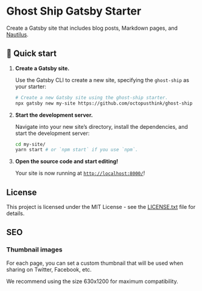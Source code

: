 # Ghost Ship Gatsby Starter

Create a Gatsby site that includes blog posts, Markdown pages, and [Nautilus](https://nautilus.octopusthink.com/).

## 🚀 Quick start

1.  **Create a Gatsby site.**

    Use the Gatsby CLI to create a new site, specifying the `ghost-ship` as your starter:

    ```bash
    # Create a new Gatsby site using the ghost-ship starter.
    npx gatsby new my-site https://github.com/octopusthink/ghost-ship
    ```

2.  **Start the development server.**

    Navigate into your new site’s directory, install the dependencies, and start the development server:

    ```bash
    cd my-site/
    yarn start # or `npm start` if you use `npm`.
    ```

3.  **Open the source code and start editing!**

    Your site is now running at [`http://localhost:8000/`](http://localhost:8000/)!

## License

This project is licensed under the MIT License - see the [LICENSE.txt](LICENSE.txt) file for details.


## SEO

### Thumbnail images

For each page, you can set a custom thumbnail that will be used when sharing on Twitter, Facebook, etc.

We recommend using the size 630x1200 for maximum compatibility.


